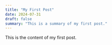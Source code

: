 ```yaml
---
title: "My First Post"
date: 2024-07-31
draft: false
summary: "This is a summary of my first post."
---
```


This is the content of my first post.
